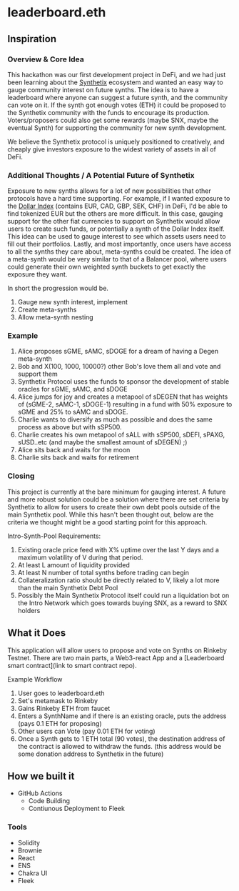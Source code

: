 # leaderboard.eth 


## Inspiration

### Overview & Core Idea
This hackathon was our first development project in DeFi, and we had just been learning about the [Synthetix](https://synthetix.io/) ecosystem and wanted an easy way to gauge community interest on future synths. The idea is to have a leaderboard where anyone can suggest a future synth, and the community can vote on it. If the synth got enough votes (ETH) it could be proposed to the Synthetix community with the funds to encourage its production. Voters/proposers could also get some rewards (maybe SNX, maybe the eventual Synth) for supporting the community for new synth development.

We believe the Synthetix protocol is uniquely positioned to creatively, and cheaply give investors exposure to the widest variety of assets in all of DeFi.

### Additional Thoughts / A Potential Future of Synthetix

Exposure to new synths allows for a lot of new possibilities that other protocols have a hard time supporting. For example, if I wanted exposure to the [Dollar Index](https://www.investopedia.com/terms/u/usdx.asp) (contains EUR, CAD, GBP, SEK, CHF) in DeFi, I'd be able to find tokenized EUR but the others are more difficult. In this case, gauging support for the other fiat currencies to support on Synthetix would allow users to create such funds, or potentially a synth of the Dollar Index itself. This idea can be used to gauge interest to see which assets users need to fill out their portfolios. Lastly, and most importantly, once users have access to all the synths they care about, meta-synths could be created. The idea of a meta-synth would be very similar to that of a Balancer pool, where users could generate their own weighted synth buckets to get exactly the exposure they want.

In short the progression would be.

1. Gauge new synth interest, implement
2. Create meta-synths
3. Allow meta-synth nesting

### Example
1. Alice proposes sGME, sAMC, sDOGE for a dream of having a Degen meta-synth
2. Bob and X(100, 1000, 10000?) other Bob's love them all and vote and support them
3. Synthetix Protocol uses the funds to sponsor the development of stable oracles for sGME, sAMC, and sDOGE
4. Alice jumps for joy and creates a metapool of sDEGEN that has weights of (sGME-2, sAMC-1, sDOGE-1) resulting in a fund with 50% exposure to sGME and 25% to sAMC and sDOGE.
5. Charlie wants to diversify as much as possible and does the same process as above but with sSP500.
6. Charlie creates his own metapool of sALL with sSP500, sDEFI, sPAXG, sUSD..etc (and maybe the smallest amount of sDEGEN) ;)
7. Alice sits back and waits for the moon
8. Charlie sits back and waits for retirement

### Closing
This project is currently at the bare minimum for gauging interest. A future and more robust solution could be a solution where there are set criteria by Synthetix to allow for users to create their own debt pools outside of the main Synthetix pool. While this hasn't been thought out, below are the criteria we thought might be a good starting point for this approach.

Intro-Synth-Pool Requirements:
1. Existing oracle price feed with X% uptime over the last Y days and a maximum volatility of V during that period.
2. At least L amount of liquidity provided
3. At least N number of total synths before trading can begin
4. Collateralization ratio should be directly related to V, likely a lot more than the main Synthetix Debt Pool
5. Possibly the Main Synthetix Protocol itself could run a liquidation bot on the Intro Network which goes towards buying SNX, as a reward to SNX holders

## What it Does
This application will allow users to propose and vote on Synths on Rinkeby Testnet. There are two main parts, a Web3-react App and a [Leaderboard smart contract](link to smart contract repo). 

Example Workflow
1. User goes to leaderboard.eth
2. Set's metamask to Rinkeby
3. Gains Rinkeby ETH from faucet
4. Enters a SynthName and if there is an existing oracle, puts the address (pays 0.1 ETH for proposing)
5. Other users can Vote (pay 0.01 ETH for voting)
6. Once a Synth gets to 1 ETH total (90 votes), the destination address of the contract is allowed to withdraw the funds. (this address would be some donation address to Synthetix in the future)


## How we built it 
- GitHub Actions
  - Code Building
  - Contiunous Deployment to Fleek 

### Tools
- Solidity
- Brownie 
- React
- ENS
- Chakra UI
- Fleek
